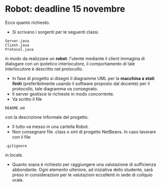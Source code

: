 # Robot: deadline 15 novembre

Ecco quanto richiesto. 
- Si scrivano i sorgenti per le seguenti classi.
```
Server.java
Client.java
Protocol.java
```
in modo da realizzare un **robot**: l'utente mediante il client immagina di dialogare con un ipotetico interlocutore, il comportamento di tale interlocutore è descritto nel protocollo. 
- In fase di progetto si disegni il diagramme UML per la **macchina a stati finiti** (preferibilmente usando il software proposto dal docente) per il protocollo, tale diagramma va consegnato.
- Il server gestisce le richieste in modo concorrente.
- Va scritto il file 
```
README.md
```
con la descrizione informale del progetto.
- Il tutto va messo in una cartella Robot.
- Non consegnare file .class o xml di progetto NetBeans. In caso lavorare con il file
```
.gitignore
```
in locale.
- Quanto sopra è richiesto per raggiungere una valutazione di sufficienza abbondante. Ogni elemento ulteriore, ad iniziativa dello studente, sarà preso in considerazioni per le valutazioni eccellenti in sede di collquio orale.  

